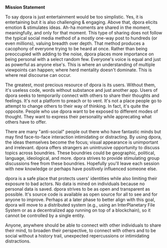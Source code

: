 **Mission Statement**

To say dpora is just entertainment would be too simplistic. Yes, it is entertaining but it is also challenging & engaging. Above that, dpora elicits emotion & stimulates ideas. Ah-ha moments are shared in the moment, meaningfully, and only for that moment. This type of sharing does not follow the typical social media method of a mostly one-way post to hundreds (or even millions), valuing breadth over depth. That method produces a cacophony of everyone trying to be heard at once. Rather than being preoccupied with adding to the noise, dpora places more importance on being personal with a select random few. Everyone's voice is equal and just as powerful as anyone else's. This is where an understanding of multiple viewpoints can happen; where herd mentality doesn't dominate. This is where real discourse can occur. 

The greatest, most precious resource of dpora is its users. Without them, it's useless code, words without substance and just another app. Users of dpora seeks to temporarily connect with others to share their thoughts and feelings. It's not a platform to preach or to vent. It's not a place people go to attempt to change others to their way of thinking. In fact, it's quite the opposite. People who use dpora want to be exposed to different modes of thought. They want to express their personality while apprecating what others have to offer.

There are many "anti-social" people out there who have fantastic minds but may find face-to-face interaction intimidating or distracting. By using dpora, the ideas themselves become the focus; visual appearance is unimportant and irrelevant. dpora offers strangers an unintrusive opportunity to discuss topics across boundries. These boundries could be geographic, political, language, ideological, and more. dpora strives to provide stimulating group discussions free from these boundries. Hopefully you'll leave each session with new knowledge or perhaps have positively influenced someone else. 

dpora is a safe place that protects users' identities while also limiting their exposure to bad actors. No data is mined on individuals because no personal data is saved. dpora strives to be as open and transparent as possible. It's source code is available as open source for all to see and for anyone to improve. Perhaps at a later phase to better align with this goal, dpora will move to a distributed system (e.g., using an InterPlanetary File System or as a decentralized app running on top of a blockchain), so it cannot be controlled by a single entity.

Anyone, anywhere should be able to connect with other individuals to share their mind, to broaden their perspective, to connect with others and to be social without a history trail, unexpected repercussions or intimidating distractions.
